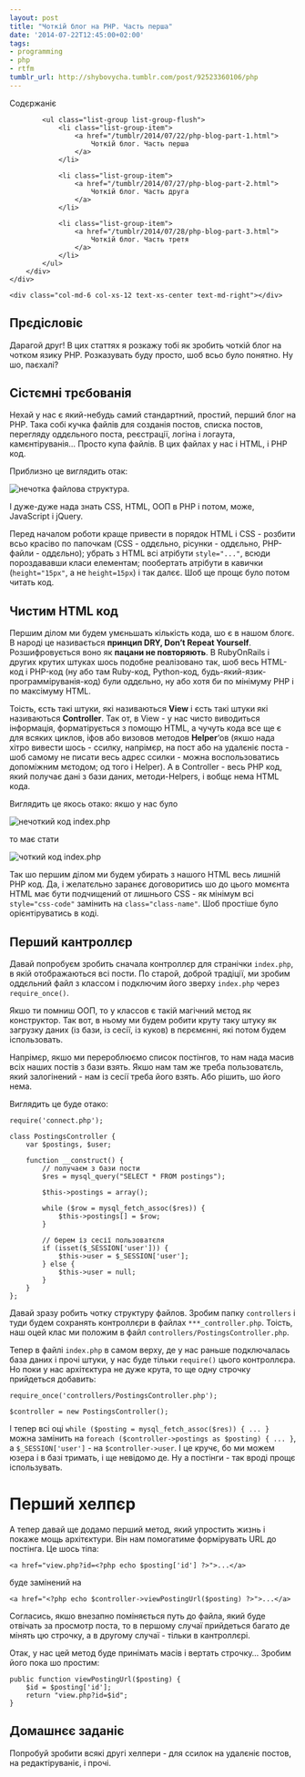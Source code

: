 ```yaml
---
layout: post
title: "Чоткій блог на PHP. Часть перша"
date: '2014-07-22T12:45:00+02:00'
tags:
- programming
- php
- rtfm
tumblr_url: http://shybovycha.tumblr.com/post/92523360106/php
---
```


<div class="row">
    <div class="col-md-6 col-xs-12">
        <div class="card">
            <div class="card-header">
                Содєржаніє
            </div>

            <ul class="list-group list-group-flush">
                <li class="list-group-item">
                    <a href="/tumblr/2014/07/22/php-blog-part-1.html">
                        Чоткій блог. Часть перша
                    </a>
                </li>

                <li class="list-group-item">
                    <a href="/tumblr/2014/07/27/php-blog-part-2.html">
                        Чоткій блог. Часть друга
                    </a>
                </li>

                <li class="list-group-item">
                    <a href="/tumblr/2014/07/28/php-blog-part-3.html">
                        Чоткій блог. Часть третя
                    </a>
                </li>
            </ul>
        </div>
    </div>

    <div class="col-md-6 col-xs-12 text-xs-center text-md-right"></div>
</div>

<h2>Прєдісловіє</h2>

<p>Дарагой друг! В цих статтях я розкажу тобі як зробить чоткій блог на чотком язику PHP. Розказувать буду просто, шоб всьо було понятно. Ну шо, паєхалі?</p>

<h2>Сістємні трєбованія</h2>

<p>Нехай у нас є який-небудь самий стандартний, простий, перший блог на PHP. Така собі кучка файлів для созданія постов, списка постов, перегляду оддєльного поста, реєстрації, логіна і логаута, камєнтіруванія… Просто купа файлів. В цих файлах у нас і HTML, і PHP код.</p>

<!--more-->

<p>Приблизно це виглядить отак:</p>

<p><img alt="нечотка файлова структура" src="https://31.media.tumblr.com/0a8d7d23deb6bbb91b684da390b15a48/tumblr_inline_n94vrsNmqi1qh5oee.webp"/>.</p>

<p>І дуже-дуже нада знать CSS, HTML, ООП в PHP і потом, може, JavaScript і jQuery.</p>

<p>Перед началом роботи краще привести в порядок HTML і CSS - розбити всьо красіво по папочкам (CSS - оддєльно, рісунки - оддєльно, PHP-файли - оддєльно); убрать з HTML всі атрібути <code>style="..."</code>, всюди пороздававши класи елементам; пообертать атрібути в кавички (<code>height="15px"</code>, а не <code>height=15px</code>) і так далєє. Шоб ще прощє було потом читать код.</p>

<h2>Чистим HTML код</h2>

<p>Першим ділом ми будем умєньшать кількість кода, шо є в нашом блогє. В народі це називається <strong>принцип DRY, Don’t Repeat Yourself</strong>. Розшифровується воно як <strong>пацани не повторяють</strong>. В RubyOnRails і других крутих штуках шось подобне реалізовано так, шоб весь HTML-код і PHP-код (ну або там Ruby-код, Python-код, будь-який-язик-программіруванія-код) були оддєльно, ну або хотя би по мінімуму PHP і по максімуму HTML.</p>

<p>Тоість, єсть такі штуки, які називаються <strong>View</strong> і єсть такі штуки які називаються <strong>Controller</strong>. Так от, в View - у нас чисто виводиться інформація, форматірується з помощю HTML, а чучуть кода все ще є для всяких циклов, іфов або визовов методов <strong>Helper</strong>&lsquo;ов (якшо нада хітро вивести шось - ссилку, напрімєр, на пост або на удалєніє поста - шоб самому не писати весь адрєс ссилки - можна воспользоватись допоміжним мєтодом; од того і Helper). А в Controller - весь PHP код, який получає дані з бази даних, методи-Helpers, і вобщє нема HTML кода.</p>

<p>Виглядить це якось отако: якшо у нас було</p>

<p><img alt="нечоткий код index.php" src="https://31.media.tumblr.com/5f1a4a1124dc4f99dc91c0ccb1f44915/tumblr_inline_n94vt1XEHH1qh5oee.webp"/></p>

<p>то має стати</p>

<p><img alt="чоткий код index.php" src="https://31.media.tumblr.com/3745645e9005922b5bae3d5bfb4f29c0/tumblr_inline_n94vtd8sEq1qh5oee.webp"/></p>

<p>Так шо першим ділом ми будем убирать з нашого HTML весь лишній PHP код. Да, і желатєльно заранєє договоритись шо до цього момєнта HTML має бути подчищений от лишнього CSS - як мінімум всі <code>style="css-code"</code> замінить на <code>class="class-name"</code>. Шоб простіше було орієнтіруватись в коді.</p>

<h2>Перший кантроллєр</h2>

<p>Давай попробуєм зробить сначала контроллєр для странічки <code>index.php</code>, в якій отображаються всі пости. По старой, доброй традіції, ми зробим оддєльний файл з классом і подключим його зверху <code>index.php</code> через <code>require_once()</code>.</p>

<p>Якшо ти помниш ООП, то у классов є такій магічний мєтод як конструктор. Так вот, в ньому ми будем робити круту таку штуку як загрузку даних (із бази, із сесії, із куков) в пєрємєнні, які потом будем іспользовать.</p>

<p>Напрімєр, якшо ми перероблюємо список постінгов, то нам нада масив всіх наших постів з бази взять. Якшо нам там же треба пользоватєль, який залогінений - нам із сесії треба його взять. Або рішить, шо його нема.</p>

<p>Виглядить це буде отако:</p>

<pre><code>require('connect.php');

class PostingsController {
    var $postings, $user;

    function __construct() {
        // получаєм з бази пости
        $res = mysql_query("SELECT * FROM postings");

        $this-&gt;postings = array();

        while ($row = mysql_fetch_assoc($res)) {
            $this-&gt;postings[] = $row;
        }

        // берем із сесії пользоватєля
        if (isset($_SESSION['user'])) {
            $this-&gt;user = $_SESSION['user'];
        } else {
            $this-&gt;user = null;
        }
    }
};
</code></pre>

<p>Давай зразу робить чотку структуру файлов. Зробим папку <code>controllers</code> і туди будем сохранять контроллєри в файлах <code>***_controller.php</code>. Тоість, наш оцей клас ми положим в файл <code>controllers/PostingsController.php</code>.</p>

<p>Тепер в файлі <code>index.php</code> в самом верху, де у нас раньше подключалась база даних і прочі штуки, у нас буде тільки <code>require()</code> цього контроллєра. Но поки у нас архітєктура не дуже крута, то ще одну строчку прийдеться добавить:</p>

<pre><code>require_once('controllers/PostingsController.php');

$controller = new PostingsController();
</code></pre>

<p>І тепер всі оці <code>while ($posting = mysql_fetch_assoc($res)) { ... }</code> можна замінить на <code>foreach ($controller-&gt;postings as $posting) { ... }</code>, а <code>$_SESSION['user']</code> - на <code>$controller-&gt;user</code>. І це кручє, бо ми можем юзера і в базі тримать, і ще невідомо де. Ну а постінги - так вроді прощє іспользувать.</p>

<h1>Перший хелпєр</h1>

<p>А тепер давай ще додамо перший метод, який упростить жизнь і покаже мощь архітєктури. Він нам помогатиме формірувать URL до постінга. Це шось тіпа:</p>

<pre><code>&lt;a href="view.php?id=&lt;?php echo $posting['id'] ?&gt;"&gt;...&lt;/a&gt;
</code></pre>

<p>буде замінений на</p>

<pre><code>&lt;a href="&lt;?php echo $controller-&gt;viewPostingUrl($posting) ?&gt;"&gt;...&lt;/a&gt;
</code></pre>

<p>Согласись, якшо внезапно поміняється путь до файла, який буде отвічать за просмотр поста, то в першому случаї прийдеться багато де мінять цю строчку, а в другому случаї - тільки в кантроллєрі.</p>

<p>Отак, у нас цей метод буде принімать масів і вертать строчку… Зробим його пока шо простим:</p>

<pre><code>public function viewPostingUrl($posting) {
    $id = $posting['id'];
    return "view.php?id=$id";
}
</code></pre>

<h2>Домашнєє заданіє</h2>

<p>Попробуй зробити всякі другі хелпери - для ссилок на удалєніє постов, на редактіруваніє, і прочі.</p>
